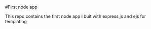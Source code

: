 #First node app
<br>

  
This repo contains the first node app I buit with express js and ejs for templating